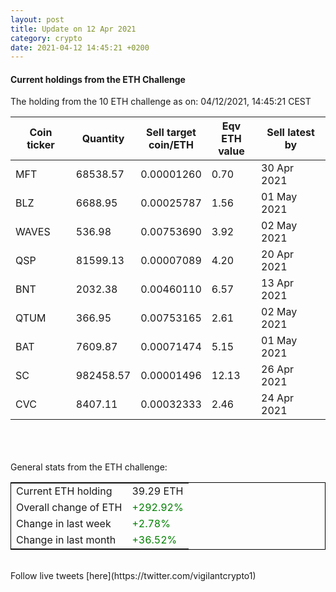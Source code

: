 ```yaml
---
layout: post
title: Update on 12 Apr 2021
category: crypto
date: 2021-04-12 14:45:21 +0200
---
```

<!-- Global site tag (gtag.js) - Google Analytics -->
<script async src="https://www.googletagmanager.com/gtag/js?id=UA-103831149-5"></script>
<script>
  window.dataLayer = window.dataLayer || [];
  function gtag(){dataLayer.push(arguments);}
  gtag('js', new Date());

  gtag('config', 'UA-103831149-5');
</script>


#### Current holdings from the ETH Challenge

The holding from the 10 ETH challenge as on: 04/12/2021, 14:45:21 CEST

|Coin ticker|Quantity|Sell target<br>coin/ETH|Eqv ETH<br>value|Sell latest by|
|-----------|--------|-----------|-----------|--------------|
MFT|68538.57|  0.00001260|0.70|30 Apr 2021|
BLZ|6688.95|  0.00025787|1.56|01 May 2021|
WAVES|536.98|  0.00753690|3.92|02 May 2021|
QSP|81599.13|  0.00007089|4.20|20 Apr 2021|
BNT|2032.38|  0.00460110|6.57|13 Apr 2021|
QTUM|366.95|  0.00753165|2.61|02 May 2021|
BAT|7609.87|  0.00071474|5.15|01 May 2021|
SC|982458.57|  0.00001496|12.13|26 Apr 2021|
CVC|8407.11|  0.00032333|2.46|24 Apr 2021|

<br>
<br>
<br>
General stats from the ETH challenge:

<table style="border:1px solid black;margin-left:auto;margin-right:auto;">
	<tbody>
	<tr>
		<td>Current ETH holding</td>
		<td>     39.29 ETH</td>
	</tr>
	<tr>
		<td>Overall change of ETH</td>
		<td><font color="green">+292.92%</font></td>
	</tr>
	<tr>
		<td>Change in last week</td>
		<td><font color="green">+2.78%</font></td>
	</tr>
	<tr>
		<td>Change in last month</td>
		<td><font color="green">+36.52%</font></td>
	</tr>
	</tbody>
</table>

<br>
Follow live tweets [here](https://twitter.com/vigilantcrypto1)
<br>
<br>